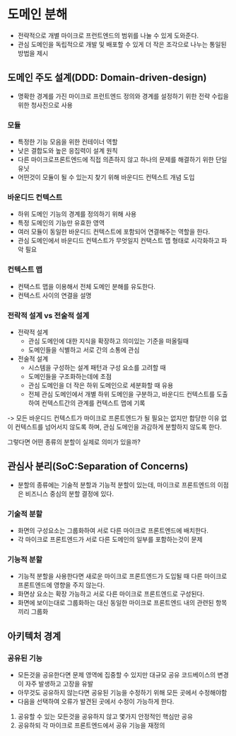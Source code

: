 # 도메인 분해

- 전략적으로 개별 마이크로 프런트엔드의 범위를 나눌 수 있게 도와준다.
- 관심 도메인을 독립적으로 개발 및 배포할 수 있게 더 작은 조각으로 나누는 통일된 방법을 제시

## 도메인 주도 설계(DDD: Domain-driven-design)

- 명확한 경계를 가진 마이크로 프런트엔드 정의와 경계를 설정하기 위한 전략 수립을 위한 청사진으로 사용

### 모듈

- 특정한 기능 모음을 위한 컨테이너 역할
- 낮은 결합도와 높은 응집력이 설계 원칙
- 다른 마이크로프론트엔드에 직접 의존하지 않고 하나의 문제를 해결하기 위한 단일 유닛
- 어떤것이 모듈이 될 수 있는지 찾기 위해 바운디드 컨텍스트 개념 도입

### 바운디드 컨텍스트

- 하위 도메인 기능의 경계를 정의하기 위해 사용
- 특정 도메인의 기능만 유효한 영역
- 여러 모듈이 동일한 바운디드 컨텍스트에 포함되어 연결해주는 역할을 한다.
- 관심 도메인에서 바운디드 컨텍스트가 무엇일지 컨택스트 맵 형태로 시각화하고 파악 필요

### 컨텍스트 맵

- 컨택스트 맵을 이용해서 전체 도메인 분해를 유도한다.
- 컨텍스트 사이의 연결을 설명

### 전락적 설계 vs 전술적 설계

- 전략적 설계
  - 관심 도메인에 대한 지식을 확장하고 의미있는 기준을 떠올릴때
  - 도메인들을 식별하고 서로 간의 소통에 관심
- 전술적 설계
  - 시스템을 구성하는 설계 패턴과 구성 요소를 고려할 때
  - 도메인들을 구조화하는데에 초점
  - 관심 도메인을 더 작은 하위 도메인으로 세분화할 때 유용
  - 전체 관심 도메인에서 개별 하위 도메인을 구분하고, 바운디드 컨텍스트를 도출하여 컨텍스트간의 관계를 컨텍스트 맵에 기록

-> 모든 바운디드 컨텍스트가 마이크로 프론트엔드가 될 필요는 없지만 합당한 이유 없이 컨텍스트를 넘어서지 않도록 하며, 관심 도메인을 과감하게 분할하지 않도록 한다.

그렇다면 어떤 종류의 분할이 실제로 의미가 있을까?

## 관심사 분리(SoC:Separation of Concerns)

- 분할의 종류에는 기술적 분할과 기능적 분할이 있는데, 마이크로 프론트엔드의 이점은 비즈니스 중심의 분할 결정에 있다.

### 기술적 분할

- 화면의 구성요소는 그룹화하여 서로 다른 마이크로 프론트엔드에 배치한다.
- 각 마이크로 프론트엔드가 서로 다른 도메인의 일부를 포함하는것이 문제

### 기능적 분할

- 기능적 분할을 사용한다면 새로운 마이크로 프론트엔드가 도입될 때 다른 마이크로프론트엔드에 영향을 주지 않는다.
- 화면상 요소는 확장 가능하고 서로 다른 마이크로 프론트엔드로 구성된다.
- 화면에 보이는대로 그룹화하는 대신 동일한 마이크로 프론트엔드 내의 관련된 항목끼리 그룹화

## 아키텍처 경계

### 공유된 기능

- 모든것을 공유한다면 문제 영역에 집중할 수 있지만 대규모 공유 코드베이스의 변경이 자주 발생하고 고장을 유발
- 아무것도 공유하지 않는다면 공유된 기능을 수정하기 위해 모든 곳에서 수정해야함
- 다음을 선택하여 오류가 발견된 곳에서 수정이 가능하게 한다.

1. 공유할 수 있는 모든것을 공유하지 않고 몇가지 안정적인 핵심만 공유
2. 공유하되 각 마이크로 프론트엔드에서 공유 기능을 재정의
